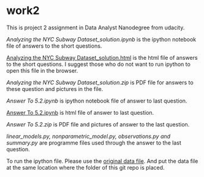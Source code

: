 # work2
This is project 2 assignment in Data Analyst Nanodegree from udacity.

*Analyzing the NYC Subway Dataset_solution.ipynb* is the ipython notebook file of answers to the short questions.

[Analyzing the NYC Subway Dataset_solution.html]() is the html file of answers to the short questions. I suggest those who do not want to run ipython to open this file in the browser.

*Analyzing the NYC Subway Dataset_solution.zip* is PDF file for answers to these question and pictures in the file. 

*Answer To 5.2.ipynb* is ipython notebook file of answer to last question.

[Answer To 5.2.ipynb]() is html file of answer to last question.

*Answer To 5.2.zip* is PDF file and pictures of answer to the last question.

*linear_models.py, nonparametric_model.py, observations.py and summary.py* are programme files used through the answer to the last question.

To run the ipython file. Please use the [original data file](https://www.dropbox.com/s/meyki2wl9xfa7yk/turnstile_data_master_with_weather.csv). And put the data file at the same location where the folder of this git repo is placed.
